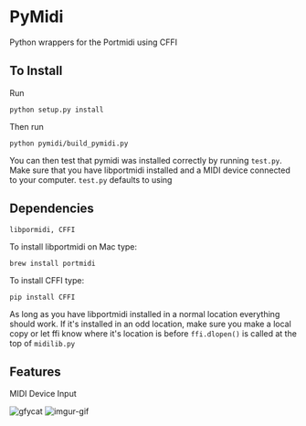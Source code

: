 # PyMidi
Python wrappers for the Portmidi using CFFI

## To Install
Run 
```
python setup.py install
```
Then run
```
python pymidi/build_pymidi.py
```
You can then test that pymidi was installed correctly by running `test.py`.  Make sure that you have libportmidi installed and a MIDI device connected to your computer.  `test.py` defaults to using

## Dependencies
```
libpormidi, CFFI
```
To install libportmidi on Mac type:
```
brew install portmidi
```
To install CFFI type:
```
pip install CFFI
```

As long as you have libportmidi installed in a normal location everything should work.  If it's installed in an odd location, make sure you make a local copy or let ffi know where it's location is before `ffi.dlopen()` is called at the top of `midilib.py`

## Features
MIDI Device Input

![gfycat](http://giant.gfycat.com/TiredMasculineDikkops.gif)
![imgur-gif](../master/img/pymidi_720_ffmpeg.gif)
